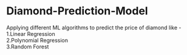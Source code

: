 # Diamond-Prediction-Model
Applying different ML algorithms to predict the price of diamond like -
<br />1.Linear Regression<br/>2.Polynomial Regression 
<br />3.Random Forest
